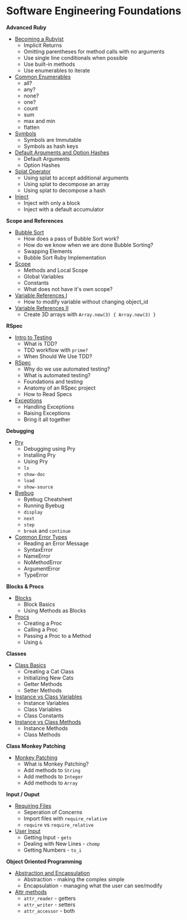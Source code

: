 # Software Engineering Foundations

**Advanced Ruby**
* [Becoming a Rubyist](https://open.appacademy.io/learn/full-stack-online/software-engineering-foundations/becoming-a-rubyist-notes)
    * Implicit Returns
    * Omitting parentheses for method calls with no arguments
    * Use single line conditionals when possible
    * Use built-in methods
    * Use enumerables to iterate
* [Common Enumerables](https://open.appacademy.io/learn/full-stack-online/software-engineering-foundations/common-enumerables-notes)
    * all?
    * any?
    * none?
    * one?
    * count
    * sum
    * max and min
    * flatten
* [Symbols](https://open.appacademy.io/learn/full-stack-online/software-engineering-foundations/symbols-notes)
    * Symbols are Immutable
    * Symbols as hash keys
* [Default Arguments and Option Hashes](https://open.appacademy.io/learn/full-stack-online/software-engineering-foundations/default-arguments-and-option-hashes-notes)
    * Default Arguments
    * Option Hashes
* [Splat Operator](https://open.appacademy.io/learn/full-stack-online/software-engineering-foundations/splat-operator-notes)
    * Using splat to accept additional arguments
    * Using splat to decompose an array
    * Using splat to decompose a hash
* [Inject](https://open.appacademy.io/learn/full-stack-online/software-engineering-foundations/inject-notes)
    * Inject with only a block
    * Inject with a default accumulator

**Scope and References**
* [Bubble Sort](https://open.appacademy.io/learn/full-stack-online/software-engineering-foundations/bubble-sort-notes)
    * How does a pass of Bubble Sort work?
    * How do we know when we are done Bubble Sorting?
    * Swapping Elements
    * Bubble Sort Ruby Implementation
* [Scope](https://open.appacademy.io/learn/full-stack-online/software-engineering-foundations/scope-notes)
    * Methods and Local Scope
    * Global Variables
    * Constants
    * What does not have it's own scope?
* [Variable References I](https://open.appacademy.io/learn/full-stack-online/software-engineering-foundations/variable-references-lecture-1)
    * How to modify variable without changing object_id
* [Variable References II](https://open.appacademy.io/learn/full-stack-online/software-engineering-foundations/variable-references-lecture-2)
    * Create 3D arrays with `Array.new(3) { Array.new(3) }`

**RSpec**
* [Intro to Testing](https://open.appacademy.io/learn/full-stack-online/software-engineering-foundations/intro-to-testing-notes)
    * What is TDD?
    * TDD workflow with `prime?`
    * When Should We Use TDD?
* [RSpec](https://open.appacademy.io/learn/full-stack-online/software-engineering-foundations/rspec-notes)
    * Why do we use automated testing?
    * What is automated testing?
    * Foundations and testing
    * Anatomy of an RSpec project
    * How to Read Specs
* [Exceptions](https://open.appacademy.io/learn/full-stack-online/software-engineering-foundations/exceptions-notes)
    * Handling Exceptions
    * Raising Exceptions
    * Bring it all together

**Debugging**
* [Pry](https://open.appacademy.io/learn/full-stack-online/software-engineering-foundations/pry-notes)
    * Debugging using Pry
    * Installing Pry
    * Using Pry
    * `ls`
    * `show-doc`
    * `load`
    * `show-source`
* [Byebug](https://open.appacademy.io/learn/full-stack-online/software-engineering-foundations/bye-bug-notes)
    * Byebug Cheatsheet
    * Running Byebug
    * `display`
    * `next`
    * `step`
    * `break` and `continue`
* [Common Error Types](https://open.appacademy.io/learn/full-stack-online/software-engineering-foundations/common-error-types-notes)
    * Reading an Error Message
    * SyntaxError
    * NameError
    * NoMethodError
    * ArgumentError
    * TypeError

**Blocks & Procs**
* [Blocks](https://open.appacademy.io/learn/full-stack-online/software-engineering-foundations/blocks-notes)
    * Block Basics
    * Using Methods as Blocks
* [Procs](https://open.appacademy.io/learn/full-stack-online/software-engineering-foundations/procs-notes)
    * Creating a Proc
    * Calling a Proc
    * Passing a Proc to a Method
    * Using `&`

**Classes**
* [Class Basics](https://open.appacademy.io/learn/full-stack-online/software-engineering-foundations/class-basics-notes)
    * Creating a Cat Class
    * Initializing New Cats
    * Getter Methods
    * Setter Methods
* [Instance vs Class Variables](https://open.appacademy.io/learn/full-stack-online/software-engineering-foundations/instance-vs-class-variables-notes)
    * Instance Variables
    * Class Variables
    * Class Constants
* [Instance vs Class Methods](https://open.appacademy.io/learn/full-stack-online/software-engineering-foundations/instance-vs-class-methods-notes)
    * Instance Methods
    * Class Methods

**Class Monkey Patching**
* [Monkey Patching](https://open.appacademy.io/learn/full-stack-online/software-engineering-foundations/monkey-patching-lecture)
    * What is Monkey Patching?
    * Add methods to `String`
    * Add methods to `Integer`
    * Add methods to `Array`

**Input / Ouput**
* [Requiring Files](https://open.appacademy.io/learn/full-stack-online/software-engineering-foundations/requiring-files-notes)
    * Seperation of Concerns
    * Import files with `require_relative`
    * `require` vs `require_relative`
* [User Input](https://open.appacademy.io/learn/full-stack-online/software-engineering-foundations/user-input-notes)
    * Getting Input - `gets`
    * Dealing with New Lines - `chomp`
    * Getting Numbers - `to_i`

**Object Oriented Programming**
* [Abstraction and Encapsulation](https://open.appacademy.io/learn/full-stack-online/software-engineering-foundations/abstraction-and-encapsulation-notes)
    * Abstraction - making the complex simple
    * Encapsulation - managing what the user can see/modify
* [Attr methods](https://open.appacademy.io/learn/full-stack-online/software-engineering-foundations/attr-methods-notes)
    * `attr_reader` - getters
    * `attr_writer` - setters
    * `attr_accessor` - both